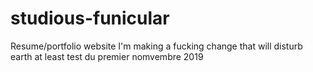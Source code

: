 # studious-funicular
Resume/portfolio website
I'm making a fucking change that will disturb earth at least
test du premier nomvembre 2019
